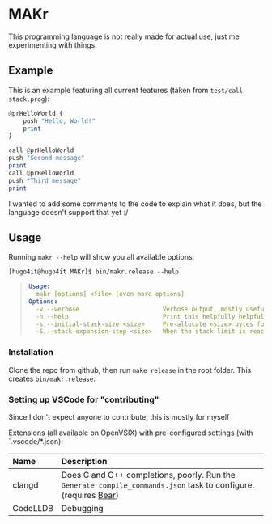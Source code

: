 # MAKr

This programming language is not really made for actual use, just me experimenting with things.

## Example

This is an example featuring all current features (taken from `test/call-stack.prog`):

```hs
@prHelloWorld {
    push "Hello, World!"
    print
}

call @prHelloWorld
push "Second message"
print
call @prHelloWorld
push "Third message"
print
```

I wanted to add some comments to the code to explain what it does, but the language doesn't support that yet :/

## Usage

Running `makr --help` will show you all available options:

```ml
[hugo4it@hugo4it MAKr]$ bin/makr.release --help
```

> ```yaml
> Usage:
>   makr [options] <file> [even more options]
> Options:
>   -v,--verbose                       Verbose output, mostly useful for debugging
>   -h,--help                          Print this helpfully helpful helping help message
>   -s,--initial-stack-size <size>     Pre-allocate <size> bytes for the stack 
>   -S,--stack-expansion-step <size>   When the stack limit is reached, allocate <size> more bytes
> ```

### Installation

Clone the repo from github, then run `make release` in the root folder. This creates `bin/makr.release`.

### Setting up VSCode for "contributing"

Since I don't expect anyone to contribute, this is mostly for myself

Extensions (all available on OpenVSIX) with pre-configured settings (with `.vscode/*.json):

| Name     | Description                                                                                                          |
| :------- | :------------------------------------------------------------------------------------------------------------------- |
| clangd   | Does C and C++ completions, poorly. Run the `Generate compile_commands.json` task to configure. (requires [Bear][1]) |
| CodeLLDB | Debugging                                                                                                            |

  [1]: https://github.com/rizsotto/Bear
